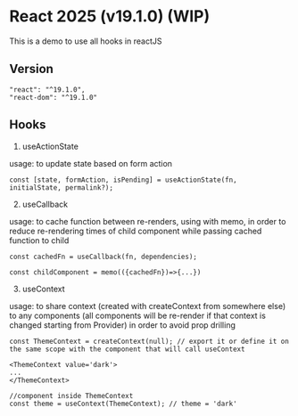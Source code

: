 # React 2025 (v19.1.0) (WIP)

This is a demo to use all hooks in reactJS

## Version

```
"react": "^19.1.0",
"react-dom": "^19.1.0"
```

## Hooks

1. useActionState

usage: to update state based on form action

```
const [state, formAction, isPending] = useActionState(fn, initialState, permalink?);
```

2. useCallback

usage: to cache function between re-renders, using with memo, in order to reduce re-rendering times of child component while passing cached function to child

```
const cachedFn = useCallback(fn, dependencies);

const childComponent = memo(({cachedFn})=>{...})
```

3. useContext

usage: to share context (created with createContext from somewhere else) to any components (all components will be re-render if that context is changed starting from Provider) in order to avoid prop drilling

```
const ThemeContext = createContext(null); // export it or define it on the same scope with the component that will call useContext

<ThemeContext value='dark'>
...
</ThemeContext>

//component inside ThemeContext 
const theme = useContext(ThemeContext); // theme = 'dark'
```

